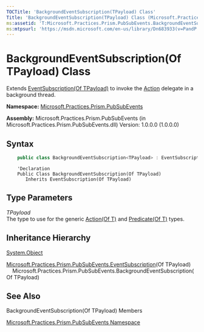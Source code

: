 ```yaml
---
TOCTitle: 'BackgroundEventSubscription(TPayload) Class'
Title: 'BackgroundEventSubscription(TPayload) Class (Microsoft.Practices.Prism.PubSubEvents)'
ms:assetid: 'T:Microsoft.Practices.Prism.PubSubEvents.BackgroundEventSubscription\`1'
ms:mtpsurl: 'https://msdn.microsoft.com/en-us/library/Dn683933(v=PandP.50)'
---
```


# BackgroundEventSubscription(Of TPayload) Class

Extends [EventSubscription(Of TPayload)](https://msdn.microsoft.com/en-us/library/dn683956(v=pandp.50)) to invoke the [Action](https://msdn.microsoft.com/en-us/library/dn736296(v=pandp.50)) delegate in a background thread.

**Namespace:** [Microsoft.Practices.Prism.PubSubEvents](https://msdn.microsoft.com/en-us/library/microsoft.practices.prism.pubsubevents(v=pandp.50))

**Assembly:** Microsoft.Practices.Prism.PubSubEvents (in Microsoft.Practices.Prism.PubSubEvents.dll) Version: 1.0.0.0 (1.0.0.0)


## Syntax


```C#
    public class BackgroundEventSubscription<TPayload> : EventSubscription<TPayload>
```
```VB
    'Declaration
    Public Class BackgroundEventSubscription(Of TPayload)
	   Inherits EventSubscription(Of TPayload)
```

## Type Parameters

<span id="templatesToggle"></span>
*TPayload*  
    The type to use for the generic [Action(Of T)](http://msdn.microsoft.com/en-us/library/018hxwa8) and [Predicate(Of T)](http://msdn.microsoft.com/en-us/library/bfcke1bz) types.

## Inheritance Hierarchy

<span id="familyToggle"></span>[System.Object](http://msdn.microsoft.com/en-us/library/e5kfa45b)
  
  [Microsoft.Practices.Prism.PubSubEvents.EventSubscription](https://msdn.microsoft.com/en-us/library/dn683956(v=pandp.50))(Of TPayload)
    Microsoft.Practices.Prism.PubSubEvents.BackgroundEventSubscription(Of TPayload)

## See Also

BackgroundEventSubscription(Of TPayload) Members

[Microsoft.Practices.Prism.PubSubEvents Namespace](https://msdn.microsoft.com/en-us/library/microsoft.practices.prism.pubsubevents(v=pandp.50))
